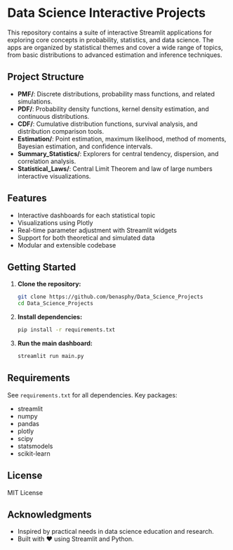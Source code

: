 # Data Science Interactive Projects

This repository contains a suite of interactive Streamlit applications for exploring core concepts in probability, statistics, and data science. The apps are organized by statistical themes and cover a wide range of topics, from basic distributions to advanced estimation and inference techniques.

## Project Structure

- **PMF/**: Discrete distributions, probability mass functions, and related simulations.
- **PDF/**: Probability density functions, kernel density estimation, and continuous distributions.
- **CDF/**: Cumulative distribution functions, survival analysis, and distribution comparison tools.
- **Estimation/**: Point estimation, maximum likelihood, method of moments, Bayesian estimation, and confidence intervals.
- **Summary_Statistics/**: Explorers for central tendency, dispersion, and correlation analysis.
- **Statistical_Laws/**: Central Limit Theorem and law of large numbers interactive visualizations.

## Features
- Interactive dashboards for each statistical topic
- Visualizations using Plotly
- Real-time parameter adjustment with Streamlit widgets
- Support for both theoretical and simulated data
- Modular and extensible codebase

## Getting Started

1. **Clone the repository:**
   ```bash
   git clone https://github.com/benasphy/Data_Science_Projects
   cd Data_Science_Projects
   ```
2. **Install dependencies:**
   ```bash
   pip install -r requirements.txt
   ```
3. **Run the main dashboard:**
   ```bash
   streamlit run main.py
   ```

## Requirements
See `requirements.txt` for all dependencies. Key packages:
- streamlit
- numpy
- pandas
- plotly
- scipy
- statsmodels
- scikit-learn

## License
MIT License

## Acknowledgments
- Inspired by practical needs in data science education and research.
- Built with ❤️ using Streamlit and Python.
